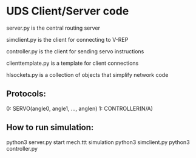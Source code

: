 # UDS Client/Server code

server.py is the central routing server

simclient.py is the client for connecting to V-REP

controller.py is the client for sending servo instructions

clienttemplate.py is a template for client connections

hlsockets.py is a collection of objects that simplify network code


## Protocols:

0: SERVO(angle0, angle1, ..., anglen)
1: CONTROLLER(N/A)

## How to run simulation:

python3 server.py
start mech.ttt simulation
python3 simclient.py
python3 controller.py
